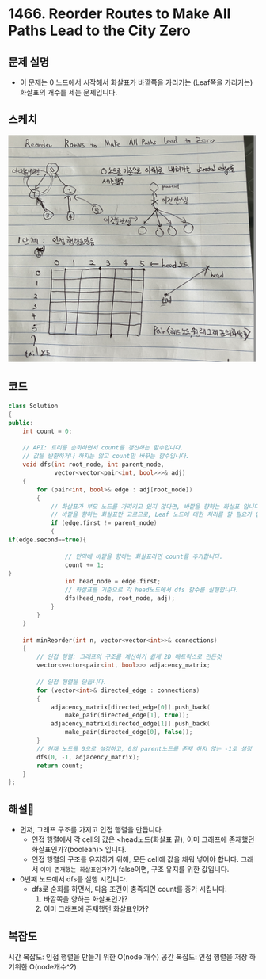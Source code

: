 # 1466. Reorder Routes to Make All Paths Lead to the City Zero
## 문제 설명
- 이 문제는 0 노드에서 시작해서 화살표가 바깥쪽을 가리키는 (Leaf쪽을 가리키는) 화살표의 개수를 세는 문제입니다.

## 스케치

<img src="./1466.png" width=500/>

## 코드
```cpp
class Solution
{
public:
    int count = 0;

    // API: 트리를 순회하면서 count를 갱신하는 함수입니다.
    // 값을 반환하거나 하지는 않고 count만 바꾸는 함수입니다.
    void dfs(int root_node, int parent_node,
             vector<vector<pair<int, bool>>>& adj)
    {
        for (pair<int, bool>& edge : adj[root_node])
        {
            // 화살표가 부모 노드를 가리키고 있지 않다면, 바깥을 향하는 화살표 입니다.
            // 바깥을 향하는 화살표만 고르므로, Leaf 노드에 대한 처리를 할 필요가 없습니다.
            if (edge.first != parent_node)
            {
if(edge.second==true){

                // 만약에 바깥을 향하는 화살표라면 count를 추가합니다.
                count += 1;
}
                int head_node = edge.first;
                // 화살표를 기준으로 각 head노드에서 dfs 함수를 실행합니다.
                dfs(head_node, root_node, adj);
            }
        }
    }

    int minReorder(int n, vector<vector<int>>& connections)
    {
        // 인접 행렬: 그래프의 구조를 계산하기 쉽게 2D 매트릭스로 만든것
        vector<vector<pair<int, bool>>> adjacency_matrix;

        // 인접 행렬을 만듭니다.
        for (vector<int>& directed_edge : connections)
        {
            adjacency_matrix[directed_edge[0]].push_back(
                make_pair(directed_edge[1], true));
            adjacency_matrix[directed_edge[1]].push_back(
                make_pair(directed_edge[0], false));
        }
        // 현재 노드를 0으로 설정하고, 0의 parent노드를 존재 하지 않는 -1로 설정
        dfs(0, -1, adjacency_matrix);
        return count;
    }
};
```

## 해설

- 먼저, 그래프 구조를 가지고 인접 행렬을 만듭니다.
  - 인접 행렬에서 각 cell의 값은 <head노드(화살표 끝), 이미 그래프에 존재했던 화살표인가?(boolean)> 입니다.
  - 인접 행렬의 구조를 유지하기 위해, 모든 cell에 값을 채워 넣어야 합니다. 그래서 `이미 존재했는 화살표인가?`가 false이면, 구조 유지를 위한 값입니다.
- 0번째 노드에서 dfs를 실행 시킵니다.
  - dfs로 순회를 하면서, 다음 조건이 충족되면 count를 증가 시킵니다.
    1) 바깥쪽을 향하는 화살표인가?
    2) 이미 그래프에 존재했던 화살표인가?

## 복잡도
시간 복잡도: 인접 행렬을 만들기 위한 O(node 개수)
공간 복잡도: 인접 행렬을 저장 하기위한 O(node개수^2)
